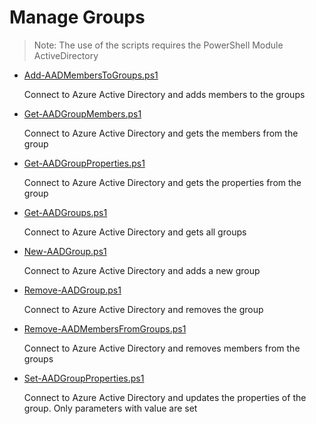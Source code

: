 ﻿# Manage Groups
> Note: The use of the scripts requires the PowerShell Module ActiveDirectory

+ [Add-AADMembersToGroups.ps1](./Add-AADMembersToGroups.ps1)

	Connect to Azure Active Directory and adds members to the groups

+ [Get-AADGroupMembers.ps1](./Get-AADGroupMembers.ps1)

	Connect to Azure Active Directory and gets the members from the group

+ [Get-AADGroupProperties.ps1](./Get-AADGroupProperties.ps1)

	Connect to Azure Active Directory and gets the properties from the group

+ [Get-AADGroups.ps1](./Get-AADGroups.ps1)

	Connect to Azure Active Directory and gets all groups

+ [New-AADGroup.ps1](./New-AADGroup.ps1)

	Connect to Azure Active Directory and adds a new group 

+ [Remove-AADGroup.ps1](./Remove-AADGroup.ps1)

	Connect to Azure Active Directory and removes the group

+ [Remove-AADMembersFromGroups.ps1](./Remove-AADMembersFromGroups.ps1)

	Connect to Azure Active Directory and removes members from the groups

+ [Set-AADGroupProperties.ps1](./Set-AADGroupProperties.ps1)

	Connect to Azure Active Directory and updates the properties of the group.
	Only parameters with value are set